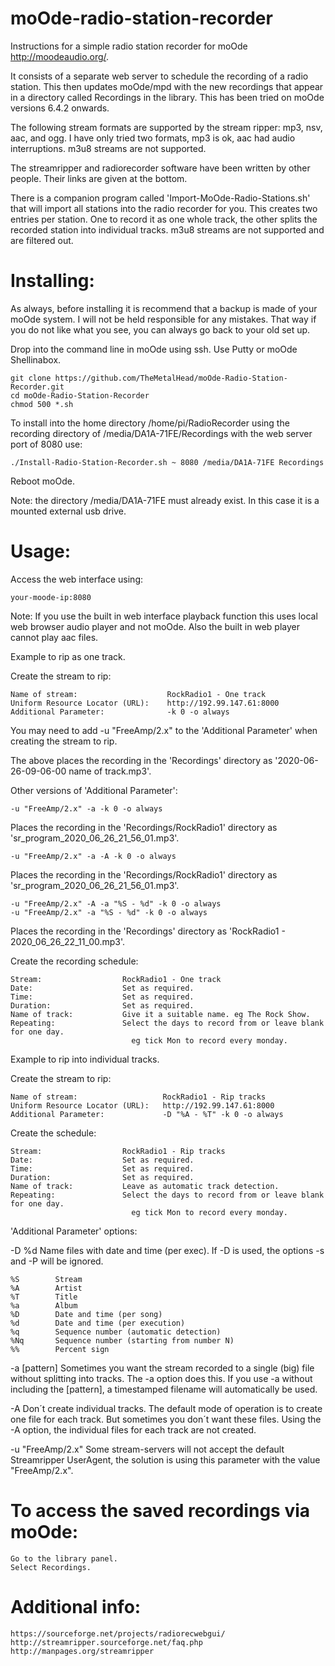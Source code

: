 # moOde-radio-station-recorder

Instructions for a simple radio station recorder for moOde http://moodeaudio.org/.

It consists of a separate web server to schedule the recording of a radio station. This then updates moOde/mpd with the new recordings that appear in a directory called Recordings in the library. This has been tried on moOde versions 6.4.2 onwards.

The following stream formats are supported by the stream ripper: mp3, nsv, aac, and ogg. I have only tried two formats, mp3 is ok, aac had audio interruptions. m3u8 streams are not supported.

The streamripper and radiorecorder software have been written by other people. Their links are given at the bottom.

There is a companion program called 'Import-MoOde-Radio-Stations.sh' that will import all stations into the radio recorder for you. This creates two entries per station. One to record it as one whole track, the other splits the recorded station into individual tracks. m3u8 streams are not supported and are filtered out.

# Installing:

As always, before installing it is recommend that a backup is made of your moOde system. I will not be held responsible for any mistakes. That way if you do not like what you see, you can always go back to your old set up.

Drop into the command line in moOde using ssh. Use Putty or moOde Shellinabox.

    git clone https://github.com/TheMetalHead/moOde-Radio-Station-Recorder.git
    cd moOde-Radio-Station-Recorder
    chmod 500 *.sh

To install into the home directory /home/pi/RadioRecorder using the recording directory of /media/DA1A-71FE/Recordings with the web server port of 8080 use:

    ./Install-Radio-Station-Recorder.sh ~ 8080 /media/DA1A-71FE Recordings

Reboot moOde.

Note: the directory /media/DA1A-71FE must already exist. In this case it is a mounted external usb drive.

# Usage:

Access the web interface using:

    your-moode-ip:8080

Note: If you use the built in web interface playback function this uses local web browser audio player and not moOde. Also the built in web player cannot play aac files.



Example to rip as one track.

Create the stream to rip:

    Name of stream:                    RockRadio1 - One track
    Uniform Resource Locator (URL):    http://192.99.147.61:8000
    Additional Parameter:              -k 0 -o always

You may need to add -u "FreeAmp/2.x" to the 'Additional Parameter' when creating the stream to rip.

The above places the recording in the 'Recordings' directory as '2020-06-26-09-06-00 name of track.mp3'.



Other versions of 'Additional Parameter':

    -u "FreeAmp/2.x" -a -k 0 -o always

Places the recording in the 'Recordings/RockRadio1' directory as 'sr_program_2020_06_26_21_56_01.mp3'.



    -u "FreeAmp/2.x" -a -A -k 0 -o always

Places the recording in the 'Recordings/RockRadio1' directory as 'sr_program_2020_06_26_21_56_01.mp3'.



    -u "FreeAmp/2.x" -A -a "%S - %d" -k 0 -o always
    -u "FreeAmp/2.x" -a "%S - %d" -k 0 -o always

Places the recording in the 'Recordings' directory as 'RockRadio1 - 2020_06_26_22_11_00.mp3'.



Create the recording schedule:

    Stream:                  RockRadio1 - One track
    Date:                    Set as required.
    Time:                    Set as required.
    Duration:                Set as required.
    Name of track:           Give it a suitable name. eg The Rock Show.
    Repeating:               Select the days to record from or leave blank for one day.
                               eg tick Mon to record every monday.



Example to rip into individual tracks.

Create the stream to rip:

    Name of stream:                   RockRadio1 - Rip tracks
    Uniform Resource Locator (URL):   http://192.99.147.61:8000
    Additional Parameter:             -D "%A - %T" -k 0 -o always



Create the schedule:

    Stream:                  RockRadio1 - Rip tracks
    Date:                    Set as required.
    Time:                    Set as required.
    Duration:                Set as required.
    Name of track:           Leave as automatic track detection.
    Repeating:               Select the days to record from or leave blank for one day.
                               eg tick Mon to record every monday.



'Additional Parameter' options:

-D %d
Name files with date and time (per exec). If -D is used, the options -s and -P will be ignored.

    %S        Stream
    %A        Artist
    %T        Title
    %a        Album
    %D        Date and time (per song)
    %d        Date and time (per execution)
    %q        Sequence number (automatic detection)
    %Nq       Sequence number (starting from number N)
    %%        Percent sign

-a [pattern]
  Sometimes you want the stream recorded to a single (big) file without splitting into tracks. The -a option does this. If you use -a without including the [pattern], a timestamped filename will automatically be used.

-A
Don´t create individual tracks. The default mode of operation is to create one file for each track. But sometimes you don´t want these files. Using the -A option, the individual files for each track are not created.

-u "FreeAmp/2.x"
  Some stream-servers will not accept the default Streamripper UserAgent, the solution is using this parameter with the value "FreeAmp/2.x".



# To access the saved recordings via moOde:

    Go to the library panel.
    Select Recordings.



# Additional info:

    https://sourceforge.net/projects/radiorecwebgui/
    http://streamripper.sourceforge.net/faq.php
    http://manpages.org/streamripper
